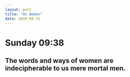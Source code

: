 ```yaml
---
layout: post
title: "On Women"
date: 2019-09-22
---
```


# Sunday 09:38
## The words and ways of women are indecipherable to us mere mortal men.
